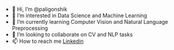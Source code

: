 - 👋 Hi, I’m @paligonshik
- 👀 I’m interested in Data Science and Machine Learning
- 🌱 I’m currently learning Computer Vision and Natural Language Preprocessing 
- :raising_hand: I’m looking to collaborate on CV and NLP tasks
- 📫 How to reach me [Linkedin](https://www.linkedin.com/in/vazgen-tadevosyan/)

<!---
paligonshik/paligonshik is a ✨ special ✨ repository because its `README.md` (this file) appears on your GitHub profile.
You can click the Preview link to take a look at your changes.
--->
